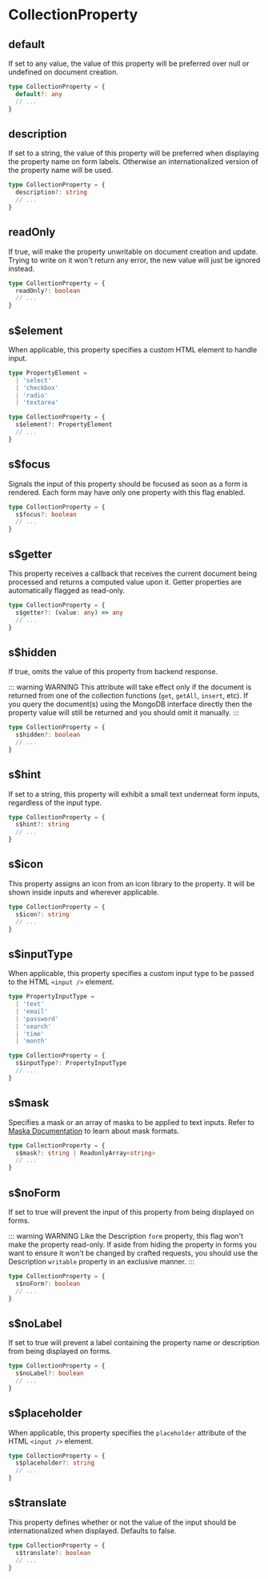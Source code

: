 # CollectionProperty

## default <Badge type="tip" text="optional" /> <Badge type="tip" text="frontend" />

If set to any value, the value of this property will be preferred over null or undefined on document creation.

```typescript
type CollectionProperty = {
  default?: any
  // ...
}
```

## description <Badge type="tip" text="optional" /> <Badge type="tip" text="frontend" />

If set to a string, the value of this property will be preferred when displaying the property name on form labels. Otherwise an internationalized version of the property name will be used.

```typescript
type CollectionProperty = {
  description?: string
  // ...
}
```

## readOnly <Badge type="tip" text="optional" />

If true, will make the property unwritable on document creation and update. Trying to write on it won't return any error, the new value will just be ignored instead.

```typescript
type CollectionProperty = {
  readOnly?: boolean
  // ...
}
```

## s$element <Badge type="tip" text="optional" /> <Badge type="tip" text="frontend" />

When applicable, this property specifies a custom HTML element to handle input.

```typescript
type PropertyElement =
  | 'select'
  | 'checkbox'
  | 'radio'
  | 'textarea'

type CollectionProperty = {
  s$element?: PropertyElement
  // ...
}
```

## s$focus <Badge type="tip" text="optional" /> <Badge type="tip" text="frontend" />

Signals the input of this property should be focused as soon as a form is rendered. Each form may have only one property with this flag enabled.

```typescript
type CollectionProperty = {
  s$focus?: boolean
  // ...
}
```

## s$getter <Badge type="tip" text="optional" />

This property receives a callback that receives the current document being processed and returns a computed value upon it. Getter properties are automatically flagged as read-only.

```typescript
type CollectionProperty = {
  s$getter?: (value: any) => any
  // ...
}
```

## s$hidden <Badge type="tip" text="optional" />

If true, omits the value of this property from backend response.

::: warning WARNING
This attribute will take effect only if the document is returned from one of the collection functions (`get`, `getAll`, `insert`, etc). If you query the document(s) using the MongoDB interface directly then the property value will still be returned and you should omit it manually.
:::

```typescript
type CollectionProperty = {
  s$hidden?: boolean
  // ...
}
```

## s$hint <Badge type="tip" text="optional" /> <Badge type="tip" text="frontend" />

If set to a string, this property will exhibit a small text underneat form inputs, regardless of the input type.

```typescript
type CollectionProperty = {
  s$hint?: string
  // ...
}
```

## s$icon <Badge type="tip" text="optional" /> <Badge type="tip" text="frontend" />

This property assigns an icon from an icon library to the property. It will be shown inside inputs and wherever applicable.

```typescript
type CollectionProperty = {
  s$icon?: string
  // ...
}
```

## s$inputType <Badge type="tip" text="optional" /> <Badge type="tip" text="frontend" />

When applicable, this property specifies a custom input type to be passed to the HTML `<input />` element.

```typescript
type PropertyInputType =
  | 'text'
  | 'email'
  | 'password'
  | 'search'
  | 'time'
  | 'month'

type CollectionProperty = {
  s$inputType?: PropertyInputType
  // ...
}
```

## s$mask <Badge type="tip" text="optional" /> <Badge type="tip" text="frontend" />

Specifies a mask or an array of masks to be applied to text inputs. Refer to [Maska Documentation](https://beholdr.github.io/) to learn about mask formats.

```typescript
type CollectionProperty = {
  s$mask?: string | ReadonlyArray<string>
  // ...
}
```

## s$noForm <Badge type="tip" text="optional" /> <Badge type="tip" text="frontend" />

If set to true will prevent the input of this property from being displayed on forms.

::: warning WARNING
Like the Description `form` property, this flag won't make the property read-only. If aside from hiding the property in forms you want to ensure it won't be changed by crafted requests, you should use the Description `writable` property in an exclusive manner.
:::

```typescript
type CollectionProperty = {
  s$noForm?: boolean
  // ...
}
```

## s$noLabel <Badge type="tip" text="optional" /> <Badge type="tip" text="frontend" />

If set to true will prevent a label containing the property name or description from being displayed on forms.

```typescript
type CollectionProperty = {
  s$noLabel?: boolean
  // ...
}
```

## s$placeholder <Badge type="tip" text="optional" /> <Badge type="tip" text="frontend" />

When applicable, this property specifies the `placeholder` attribute of the HTML `<input />` element.

```typescript
type CollectionProperty = {
  s$placeholder?: string
  // ...
}
```

## s$translate <Badge type="tip" text="optional" /> <Badge type="tip" text="frontend" />

This property defines whether or not the value of the input should be internationalized when displayed. Defaults to false.

```typescript
type CollectionProperty = {
  s$translate?: boolean
  // ...
}
```
